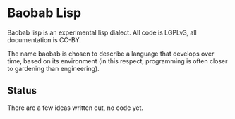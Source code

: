 # Baobab Lisp

Baobab lisp is an experimental lisp dialect. All code is LGPLv3, all
documentation is CC-BY.

The name baobab is chosen to describe a language that develops over
time, based on its environment (in this respect, programming is often
closer to gardening than engineering).

## Status

There are a few ideas written out, no code yet.
